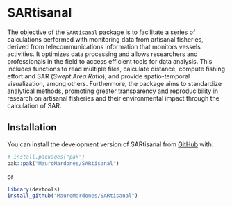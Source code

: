 
<!-- README.md is generated from README.Rmd. Please edit that file -->

# SARtisanal

<!-- badges: start -->
<!-- badges: end -->

The objective of the `SARtisanal` package is to facilitate a series of
calculations performed with monitoring data from artisanal fisheries,
derived from telecommunications information that monitors vessels
activities. It optimizes data processing and allows researchers and
professionals in the field to access efficient tools for data analysis.
This includes functions to read multiple files, calculate distance,
compute fishing effort and SAR (*Swept Area Ratio*), and provide
spatio-temporal visualization, among others. Furthermore, the package
aims to standardize analytical methods, promoting greater transparency
and reproducibility in research on artisanal fisheries and their
environmental impact through the calculation of SAR.

## Installation

You can install the development version of SARtisanal from
[GitHub](https://github.com/) with:

``` r
# install.packages("pak")
pak::pak("MauroMardones/SARtisanal")
```

or

``` r
library(devtools)
install_github("MauroMardones/SARtisanal")
```
